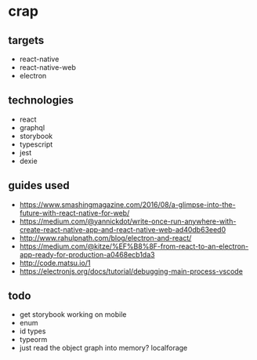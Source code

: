 # crap

## targets
* react-native
* react-native-web
* electron

## technologies
* react
* graphql
* storybook
* typescript
* jest
* dexie

## guides used
* https://www.smashingmagazine.com/2016/08/a-glimpse-into-the-future-with-react-native-for-web/
* https://medium.com/@yannickdot/write-once-run-anywhere-with-create-react-native-app-and-react-native-web-ad40db63eed0
* http://www.rahulpnath.com/blog/electron-and-react/
* https://medium.com/@kitze/%EF%B8%8F-from-react-to-an-electron-app-ready-for-production-a0468ecb1da3
* http://code.matsu.io/1
* https://electronjs.org/docs/tutorial/debugging-main-process-vscode

## todo
* get storybook working on mobile
* enum
* id types
* typeorm
* just read the object graph into memory? localforage
